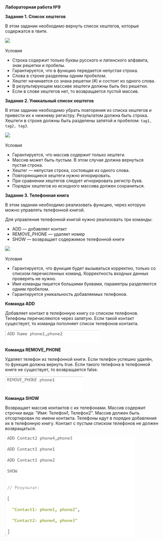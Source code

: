 ﻿**Лабораторная работа №9**

**Задание 1. Список хештегов**

В этом задании необходимо вернуть список хештегов, которые содержатся в твите.

![](media/Aspose.Words.c0d65ef4-4304-4e4b-abcc-e09a5a46c09b.001.png)

Условия

- Строка содержит только буквы русского и латинского алфавита, знак решетки и пробелы.
- Гарантируется, что в функцию передается непустая строка.
- Слова в строке разделены одним пробелом.
- Хештег начинается со знака решетки (#) и состоит из одного слова.
- В результирующем массиве хештеги должны быть без решетки.
- Если в слове хештегов нет, то возвращается пустой массив.

**Задание 2. Уникальный список хештегов**

В этом задании необходимо убрать повторения из списка хештегов и привести их к нижнему регистру. Результатом должна быть строка. Хештеги в строке должны быть разделены запятой и пробелом: `tag1, tag2, tag3`.

![](media/Aspose.Words.c0d65ef4-4304-4e4b-abcc-e09a5a46c09b.002.png)

Условия

- Гарантируется, что массив содержит только хештеги.
- Массив может быть пустым. В этом случае должна вернуться пустая строка.
- Хештег *—* непустая строка, состоящая из одного слова.
- Повторяющиеся хештеги нужно игнорировать.
- При сравнении хештегов следует игнорировать регистр букв.
- Порядок хештегов из исходного массива должен сохраниться.

**Задание 3. Телефонная книга**

В этом задании необходимо реализовать функцию, через которую можно управлять телефонной книгой.

Для управления телефонной книгой нужно реализовать три команды:

- ADD *—* добавляет контакт
- REMOVE\_PHONE *—* удаляет номер
- SHOW *—* возвращает содержимое телефонной книги

![](media/Aspose.Words.c0d65ef4-4304-4e4b-abcc-e09a5a46c09b.003.png)

Условия

- Гарантируется, что функция будет вызываться корректно, только со списком перечисленных команд. Корректность входных данных проверять не нужно.
- Имя команды пишется большими буквами, параметры разделяются одним пробелом.
- Гарантируется уникальность добавляемых телефонов.

**Команда ADD**

Добавляет контакт в телефонную книгу со списком телефонов. Телефоны перечисляются через запятую. Если такой контакт существует, то команда пополняет список телефонов контакта.

![](media/Aspose.Words.c0d65ef4-4304-4e4b-abcc-e09a5a46c09b.004.png)

**Команда REMOVE\_PHONE**

Удаляет телефон из телефонной книги. Если телефон успешно удалён, то функция должна вернуть true. Если такого телефона в телефонной книге не существует, то возвращается false.

![](media/Aspose.Words.c0d65ef4-4304-4e4b-abcc-e09a5a46c09b.005.png)

**Команда SHOW**

Возвращает массив контактов с их телефонами. Массив содержит строчки вида: "Имя: Телефон1, Телефон2". Массив должен быть отсортирован по имени контакта. Телефоны идут в порядке добавления их в телефонную книгу. Контакт с пустым списком телефонов не должен возвращаться.

![](media/Aspose.Words.c0d65ef4-4304-4e4b-abcc-e09a5a46c09b.006.png)
